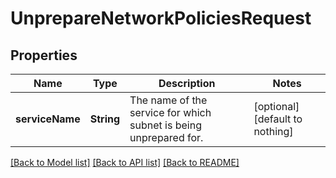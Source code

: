 # UnprepareNetworkPoliciesRequest


## Properties
Name | Type | Description | Notes
------------ | ------------- | ------------- | -------------
**serviceName** | **String** | The name of the service for which subnet is being unprepared for. | [optional] [default to nothing]


[[Back to Model list]](../README.md#models) [[Back to API list]](../README.md#api-endpoints) [[Back to README]](../README.md)


